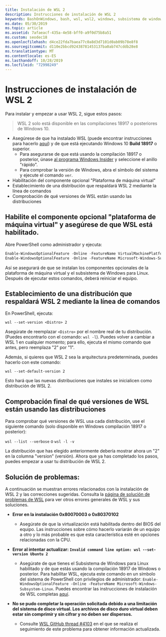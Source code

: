 ```yaml
---
title: Instalación de WSL 2
description: Instrucciones de instalación de WSL 2
keywords: BashOnWindows, bash, wsl, wsl2, windows, subsistema de windows para linux, subsistemawindows, ubuntu, debian, suse, windows 10, instalación
ms.date: 05/30/2019
ms.topic: article
ms.assetid: 7afaeacf-435a-4e58-bff0-a9f0d75b8a51
ms.custom: seodec18
ms.openlocfilehash: d4ce22fda7baea77c0a8d3d7101d0ab09b78e8f8
ms.sourcegitcommit: d110e2bbcd92438781453137ba0ab747cddb28e8
ms.translationtype: MT
ms.contentlocale: es-ES
ms.lasthandoff: 10/28/2019
ms.locfileid: "72998249"
---
```

# <a name="installation-instructions-for-wsl-2"></a>Instrucciones de instalación de WSL 2

Para instalar y empezar a usar WSL 2, sigue estos pasos:

> WSL 2 solo está disponible en las compilaciones 18917 o posteriores de Windows 10.

- Asegúrese de que ha instalado WSL (puede encontrar instrucciones para hacerlo [aquí](./install-win10.md)) y de que está ejecutando Windows 10 **Build 18917** o superior.
   - Para asegurarse de que está usando la compilación 18917 o posterior, únase [al programa Windows Insider](https://insider.windows.com/en-us/) y seleccione el anillo "rápido". 
   - Para comprobar la versión de Windows, abra el símbolo del sistema y ejecute el comando `ver`.
- Habilitación del componente opcional "Plataforma de máquina virtual"
- Establecimiento de una distribución que respaldará WSL 2 mediante la línea de comandos
- Comprobación de qué versiones de WSL están usando las distribuciones

## <a name="enable-the-virtual-machine-platform-optional-component-and-make-sure-wsl-is-enabled"></a>Habilite el componente opcional "plataforma de máquina virtual" y asegúrese de que WSL está habilitado.

Abre PowerShell como administrador y ejecuta:

```powershell
Enable-WindowsOptionalFeature -Online -FeatureName VirtualMachinePlatform
Enable-WindowsOptionalFeature -Online -FeatureName Microsoft-Windows-Subsystem-Linux
```

Así se asegurará de que se instalan los componentes opcionales de la plataforma de máquina virtual y el subsistema de Windows para Linux. Después de ejecutar estos comandos, deberá reiniciar el equipo. 

## <a name="set-a-distro-to-be-backed-by-wsl-2-using-the-command-line"></a>Establecimiento de una distribución que respaldará WSL 2 mediante la línea de comandos

En PowerShell, ejecuta:

`wsl --set-version <Distro> 2`

Asegúrate de reemplazar `<Distro>` por el nombre real de tu distribución. (Puedes encontrarlo con el comando: `wsl -l`). Puedes volver a cambiar a WSL 1 en cualquier momento; para ello, ejecuta el mismo comando que antes, pero reemplaza "2" por "1".

Además, si quieres que WSL 2 sea la arquitectura predeterminada, puedes hacerlo con este comando:

`wsl --set-default-version 2`

Esto hará que las nuevas distribuciones que instales se inicialicen como distribución de WSL 2.

## <a name="finish-with-verifying-what-versions-of-wsl-your-distro-are-using"></a>Comprobación final de qué versiones de WSL están usando las distribuciones

Para comprobar qué versiones de WSL usa cada distribución, use el siguiente comando (solo disponible en Windows compilación 18917 o posterior):

`wsl --list --verbose` o `wsl -l -v`

La distribución que has elegido anteriormente debería mostrar ahora un "2" en la columna "version" (versión). Ahora que ya has completado los pasos, puedes empezar a usar tu distribución de WSL 2. 

## <a name="troubleshooting"></a>Solución de problemas: 

A continuación se muestran errores relacionados con la instalación de WSL 2 y las correcciones sugeridas. Consulta la [página de solución de problemas de WSL](troubleshooting.md) para ver otros errores generales de WSL y sus soluciones.

* **Error en la instalación 0x80070003 o 0x80370102**
    * Asegúrate de que la virtualización está habilitada dentro del BIOS del equipo. Las instrucciones sobre cómo hacerlo variarán de un equipo a otro y lo más probable es que esta característica esté en opciones relacionadas con la CPU.
   
* **Error al intentar actualizar: `Invalid command line option: wsl --set-version Ubuntu 2`**
    * Asegúrate de que tienes el Subsistema de Windows para Linux habilitado y de que estás usando la compilación 18917 de Windows o posterior. Para habilitar WSL, ejecuta este comando en un símbolo del sistema de PowerShell con privilegios de administrador: `Enable-WindowsOptionalFeature -Online -FeatureName Microsoft-Windows-Subsystem-Linux`. Puedes encontrar las instrucciones de instalación de WSL completas [aquí](./install-win10.md).

* **No se pudo completar la operación solicitada debido a una limitación del sistema de disco virtual. Los archivos de disco duro virtual deben estar sin comprimir y sin cifrar y no deben ser dispersos.**
    * Consulte [WSL GitHub thread #4103](https://github.com/microsoft/WSL/issues/4103) en el que se realiza el seguimiento de este problema para obtener información actualizada.